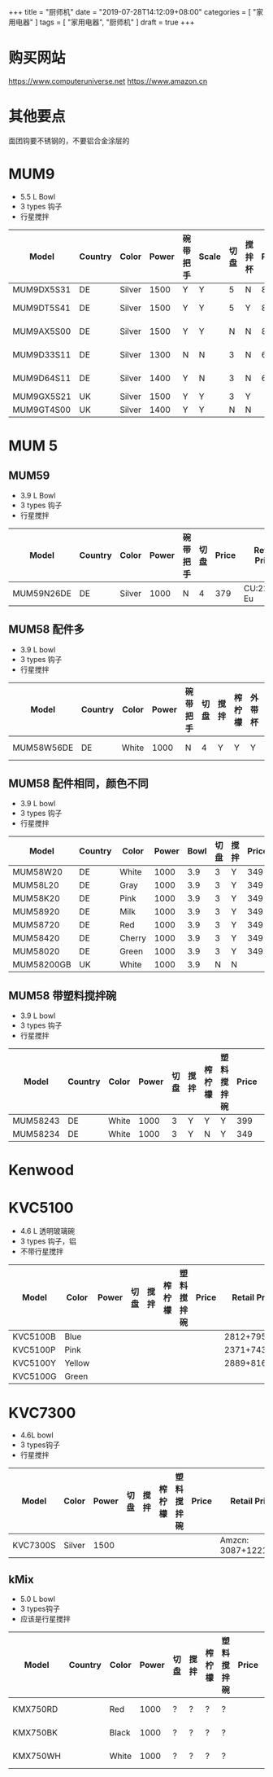+++
title = "厨师机"
date = "2019-07-28T14:12:09+08:00"
categories = [ "家用电器" ]
tags = [ "家用电器", "厨师机" ]
draft = true
+++

# 购买网站
https://www.computeruniverse.net
https://www.amazon.cn

# 其他要点

面团钩要不锈钢的，不要铝合金涂层的

# MUM9

- 5.5 L Bowl
- 3 types 钩子
- 行星搅拌

| Model      | Country | Color  | Power | 碗带把手 | Scale | 切盘 | 搅拌杯 | Price | Retail Price |
|------------|---------|--------|-------|----------|-------|------|--------|-------|--------------|
| MUM9DX5S31 | DE      | Silver | 1500  | Y        | Y     | 5    | N      | 899   |              |
| MUM9DT5S41 | DE      | Silver | 1500  | Y        | Y     | 5    | Y      | 899   | CU:462.18 Eu |
| MUM9AX5S00 | DE      | Silver | 1500  | Y        | Y     | N    | N      | 899   | CU:419.33 Eu |
| MUM9D33S11 | DE      | Silver | 1300  | N        | N     | 3    | N      | 699   | CU:326.89 Eu |
| MUM9D64S11 | DE      | Silver | 1400  | Y        | N     | 3    | N      | 699   | CU:716.81 Eu |
| MUM9GX5S21 | UK      | Silver | 1500  | Y        | Y     | 3    | Y      |       |              |
| MUM9GT4S00 | UK      | Silver | 1400  | Y        | Y     | N    | N      |       |              |

# MUM 5

## MUM59

- 3.9 L Bowl
- 3 types 钩子
- 行星搅拌

| Model      | Country | Color  | Power | 碗带把手 | 切盘 | Price | Retail Price |
|------------|---------|--------|-------|----------|------|-------|--------------|
| MUM59N26DE | DE      | Silver | 1000  | N        | 4    | 379   | CU:222.68 Eu |


## MUM58 配件多

- 3.9 L bowl
- 3 types 钩子
- 行星搅拌

| Model      | Country | Color | Power | 碗带把手 | 切盘 | 搅拌 | 榨柠檬 | 外带杯 | Price | Retail Price |
|------------|---------|-------|-------|----------|------|------|--------|--------|-------|--------------|
| MUM58W56DE | DE      | White | 1000  | N        | 4    | Y    | Y      | Y      | 359   | CU:226.05 EU |

## MUM58 配件相同，颜色不同

- 3.9 L bowl
- 3 types 钩子
- 行星搅拌

| Model      | Country | Color  | Power | Bowl | 切盘 | 搅拌 | Price | Retail Price |
|------------|---------|--------|-------|------|------|------|-------|--------------|
| MUM58W20   | DE      | White  | 1000  | 3.9  | 3    | Y    | 349   |              |
| MUM58L20   | DE      | Gray   | 1000  | 3.9  | 3    | Y    | 349   |              |
| MUM58K20   | DE      | Pink   | 1000  | 3.9  | 3    | Y    | 349   |              |
| MUM58920   | DE      | Milk   | 1000  | 3.9  | 3    | Y    | 349   |              |
| MUM58720   | DE      | Red    | 1000  | 3.9  | 3    | Y    | 349   |              |
| MUM58420   | DE      | Cherry | 1000  | 3.9  | 3    | Y    | 349   |              |
| MUM58020   | DE      | Green  | 1000  | 3.9  | 3    | Y    | 349   |              |
| MUM58200GB | UK      | White  | 1000  | 3.9  | N    | N    |       |              |

## MUM58 带塑料搅拌碗

- 3.9 L bowl
- 3 types 钩子
- 行星搅拌

| Model    | Country | Color | Power | 切盘 | 搅拌 | 榨柠檬 | 塑料搅拌碗 | Price | Retail Price |
|----------|---------|-------|-------|------|------|--------|------------|-------|--------------|
| MUM58243 | DE      | White | 1000  | 3    | Y    | Y      | Y          | 399   |              |
| MUM58234 | DE      | White | 1000  | 3    | Y    | N      | Y          | 349   |              |


# Kenwood

# KVC5100

- 4.6 L 透明玻璃碗
- 3 types 钩子，铝
- 不带行星搅拌

| Model    | Color  | Power | 切盘 | 搅拌 | 榨柠檬 | 塑料搅拌碗 | Price | Retail Price |
|----------|--------|-------|------|------|--------|------------|-------|--------------|
| KVC5100B | Blue   |       |      |      |        |            |       | 2812+795,458 |
| KVC5100P | Pink   |       |      |      |        |            |       | 2371+743,471 |
| KVC5100Y | Yellow |       |      |      |        |            |       | 2889+816,456 |
| KVC5100G | Green  |       |      |      |        |            |       |              |

# KVC7300

- 4.6L bowl
- 3 types钩子
- 行星搅拌

| Model    | Color  | Power | 切盘 | 搅拌 | 榨柠檬 | 塑料搅拌碗 | Price | Retail Price         |
|----------|--------|-------|------|------|--------|------------|-------|----------------------|
| KVC7300S | Silver | 1500  |      |      |        |            |       | Amzcn: 3087+1221,817 |

## kMix

- 5.0 L bowl
- 3 types钩子
- 应该是行星搅拌

| Model    | Country | Color | Power | 切盘 | 搅拌 | 榨柠檬 | 塑料搅拌碗 | Price | Retail Price        |
|----------|---------|-------|-------|------|------|--------|------------|-------|---------------------|
| KMX750RD |         | Red   | 1000  | ?    | ?    | ?      | ?          |       | 1686+553,419 Amazon |
| KMX750BK |         | Black | 1000  | ?    | ?    | ?      | ?          |       | 1689+547,424 Amazon |
| KMX750WH |         | White | 1000  | ?    | ?    | ?      | ?          |       | 1891+573,422 Amazon |
